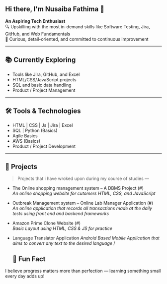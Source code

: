 ## Hi there, I'm Nusaiba Fathima 👋

**An Aspiring Tech Enthusiast**  
🔍 Upskilling with the most in-demand skills like Software Testing, Jira, GitHub, and Web Fundamentals  
🌱 Curious, detail-oriented, and committed to continuous improvement

---

## 📚 Currently Exploring
- Tools like Jira, GitHub, and Excel
- HTML/CSS/JavaScript projects
- SQL and basic data handling
- Product / Project Management 

---

## 🛠️ Tools & Technologies
- HTML | CSS | Js | Jira | Excel  
- SQL | Python (Basics)
- Agile Basics
- AWS (Basics)
- Product / Project Development

---

## 📂 Projects
> Projects that i have wroked upon during my course of studies —

 - The Online shopping management system – A DBMS Project (#)  
  *An online shopping website for cutomers HTML, CSS, and JavaScript*
 - Outbreak Management system – Online Lab Manager Application (#)  
  *An online application that records all transactions made at the daily tests using front end and backend frameworks*
-  Amazon Prime Clone Website (#)  
  *Basic Layout using HTML, CSS & JS for practice*
 - Language Translator Application
  *Android Based Mobile Application that aims to convert any text to the desired language* / 

   ## 🧠 Fun Fact
I believe progress matters more than perfection — learning something small every day adds up!

